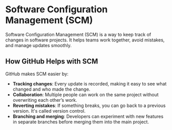 # Software Configuration Management (SCM)

Software Configuration Management (SCM) is a way to keep track of changes in software projects. It helps teams work together, avoid mistakes, and manage updates smoothly.

## How GitHub Helps with SCM
GitHub makes SCM easier by:
- **Tracking changes**:  Every update is recorded, making it easy to see what changed and who made the change.
- **Collaboration**: Multiple people can work on the same project without overwriting each other’s work.
- **Reverting mistakes**: If something breaks, you can go back to a previous version. It's called version control.
- **Branching and merging**: Developers can experiment with new features in separate branches before merging them into the main project.
